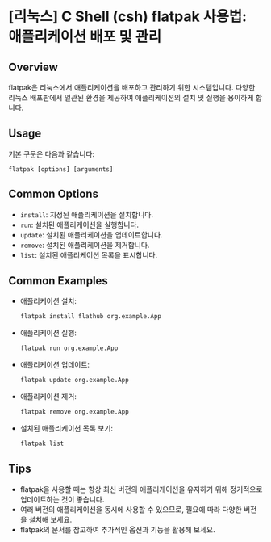 # [리눅스] C Shell (csh) flatpak 사용법: 애플리케이션 배포 및 관리

## Overview
flatpak은 리눅스에서 애플리케이션을 배포하고 관리하기 위한 시스템입니다. 다양한 리눅스 배포판에서 일관된 환경을 제공하여 애플리케이션의 설치 및 실행을 용이하게 합니다.

## Usage
기본 구문은 다음과 같습니다:

```
flatpak [options] [arguments]
```

## Common Options
- `install`: 지정된 애플리케이션을 설치합니다.
- `run`: 설치된 애플리케이션을 실행합니다.
- `update`: 설치된 애플리케이션을 업데이트합니다.
- `remove`: 설치된 애플리케이션을 제거합니다.
- `list`: 설치된 애플리케이션 목록을 표시합니다.

## Common Examples
- 애플리케이션 설치:
  ```bash
  flatpak install flathub org.example.App
  ```

- 애플리케이션 실행:
  ```bash
  flatpak run org.example.App
  ```

- 애플리케이션 업데이트:
  ```bash
  flatpak update org.example.App
  ```

- 애플리케이션 제거:
  ```bash
  flatpak remove org.example.App
  ```

- 설치된 애플리케이션 목록 보기:
  ```bash
  flatpak list
  ```

## Tips
- flatpak을 사용할 때는 항상 최신 버전의 애플리케이션을 유지하기 위해 정기적으로 업데이트하는 것이 좋습니다.
- 여러 버전의 애플리케이션을 동시에 사용할 수 있으므로, 필요에 따라 다양한 버전을 설치해 보세요.
- flatpak의 문서를 참고하여 추가적인 옵션과 기능을 활용해 보세요.